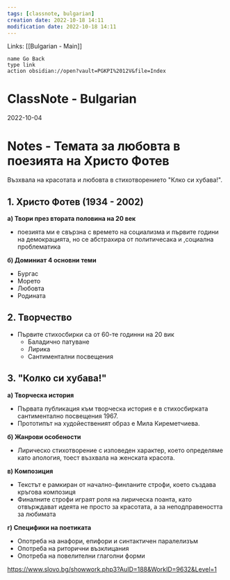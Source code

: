 ```yaml
---
tags: [classnote, bulgarian]
creation date: 2022-10-18 14:11
modification date: 2022-10-18 14:11
---
```

Links: [[Bulgarian - Main]]
```button
name Go Back
type link
action obsidian://open?vault=PGKPI%2012V&file=Index
```
# ClassNote - Bulgarian
2022-10-04


# Notes - Темата за любовта в поезията на Христо Фотев
Възхвала на красотата и любовта в стихотворението "Клко си хубава!".

## 1. Христо Фотев (1934 - 2002)
**а) Твори през втората половина на 20 век**
- поезията ми е свързна с времето на социализма и първите години на демокрацията, но се абстрахира от политичесака и ,социална проблематика

**б) Доминиат 4 основни теми**
- Бургас
- Морето
- Любовта
- Родината

## 2. Творчество
- Първите стихосбирки са от 60-те годинни на 20 вик
	- Баладично патуване
	- Лирика
	- Сантиментални посвещения
## 3. "Колко си хубава!"
**а) Творческа история**
- Първата публикация към творческа история е в стихосбирката сантиментално посвещения 1967.
- Прототипът на худойественият образ е Мила Киреметчиева.

**б) Жанрови особености**
- Лирическо стихотворение с изповеден характер, което определяме като апология, тоест възхвала на женската красота.

**в) Композиция**
- Текстът е рамкиран от начално-финланите строфи, което създава кръгова композиця
- Финалните строфи играят роля на лирическа поанта, като отвърждават идеята не просто за красотата, а за неподправеността за любимата

**г) Специфики на поетиката**
- Опотреба на анафори, епифори и синтактичен паралелизъм
- Опотреба на риторични възклицания
- Опотреба на повелителни глаголни форми

https://www.slovo.bg/showwork.php3?AuID=188&WorkID=9632&Level=1